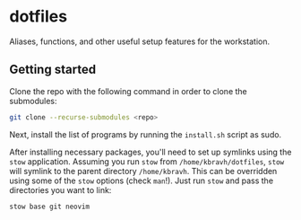 # dotfiles
Aliases, functions, and other useful setup features for the workstation.

## Getting started
Clone the repo with the following command in order to clone the submodules:

```bash
git clone --recurse-submodules <repo>
```

Next, install the list of programs by running the `install.sh` script as sudo.

After installing necessary packages, you'll need to set up symlinks using the `stow` application.
Assuming you run `stow` from `/home/kbravh/dotfiles`, `stow` will symlink to the parent directory
`/home/kbravh`. This can be overridden using some of the `stow` options (check `man`!). Just run 
`stow` and pass the directories you want to link: 

```bash
stow base git neovim
```

